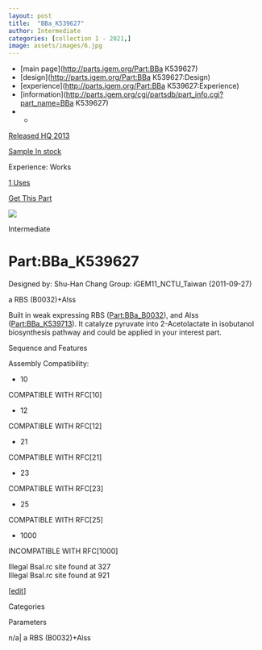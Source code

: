 ```yaml
---
layout: post
title:  "BBa_K539627"
author: Intermediate
categories: [collection 1 - 2021,] 
image: assets/images/6.jpg
---
```



  * [main page](http://parts.igem.org/Part:BBa K539627)
  * [design](http://parts.igem.org/Part:BBa K539627:Design)
  * [experience](http://parts.igem.org/Part:BBa K539627:Experience)
  * [information](http://parts.igem.org/cgi/partsdb/part_info.cgi?part_name=BBa K539627)
  *   * 

[Released HQ 2013](http://parts.igem.org/Help:Part_Status_Box)

[Sample In stock](http://parts.igem.org/Help:Part_Status_Box)

Experience: Works

[1 Uses](http://parts.igem.org/partsdb/uses.cgi?part=BBa_K539627)

[ Get This Part](http://parts.igem.org/partsdb/get_part.cgi?part=BBa_K539627)

![](http://parts.igem.org/images/partbypart/icon_intermediate.png)

Intermediate

# Part:BBa_K539627

Designed by: Shu-Han Chang   Group: iGEM11_NCTU_Taiwan   (2011-09-27)

a RBS (B0032)+Alss

Built in weak expressing RBS ([Part:BBa_B0032](/Part:BBa_B0032 "Part:BBa
B0032")), and Alss ([Part:BBa_K539713](/Part:BBa_K539713 "Part:BBa K539713")).
It catalyze pyruvate into 2-Acetolactate in isobutanol biosynthesis pathway
and could be applied in your interest part.

  
Sequence and Features

  

Assembly Compatibility:

  * 10

COMPATIBLE WITH RFC[10]

  * 12

COMPATIBLE WITH RFC[12]

  * 21

COMPATIBLE WITH RFC[21]

  * 23

COMPATIBLE WITH RFC[23]

  * 25

COMPATIBLE WITH RFC[25]

  * 1000

INCOMPATIBLE WITH RFC[1000]

Illegal BsaI.rc site found at 327  
Illegal BsaI.rc site found at 921  

  

[[edit](http://parts.igem.org/partsdb/part_info.cgi?part_name=BBa_K539627)]

Categories

Parameters

n/a| a RBS (B0032)+Alss

